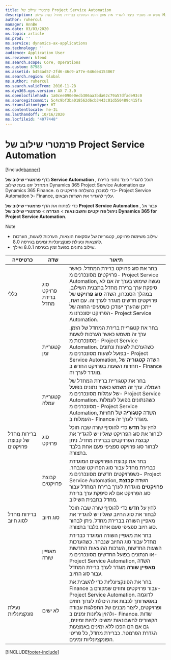 ```yaml
---
title: פרמטרי שילוב של Project Service Automation
description: נושא זה מסביר כיצד להגדיר את אופן הזנת הנתונים בברירת מחדל בעת שילוב Microsoft Dynamics 365 for Project Service Automation עם Microsoft Dynamics 365 Finance.
author: ruhercul
manager: AnnBe
ms.date: 03/03/2020
ms.topic: article
ms.prod: ''
ms.service: dynamics-ax-applications
ms.technology: ''
audience: Application User
ms.reviewer: kfend
ms.search.scope: Core, Operations
ms.custom: 87983
ms.assetid: b454ad57-2fd6-46c9-a77e-646de4153067
ms.search.region: Global
ms.author: ruhercul
ms.search.validFrom: 2016-11-28
ms.dyn365.ops.version: AX 7.3.0
ms.openlocfilehash: 1a0cee090e0ecb306aa3bda62c79a57dfade93c0
ms.sourcegitcommit: 5c4c9bf3ba018562d6cb3443c01d550489c415fa
ms.translationtype: HT
ms.contentlocale: he-IL
ms.lasthandoff: 10/16/2020
ms.locfileid: "4077448"
---
```

# <a name="project-service-automation-integration-parameters"></a>פרמטרי שילוב של Project Service Automation

[!include[banner](../includes/banner.md)]

בדף **פרמטרי שילוב של Service Automation** , תוכל להגדיר כיצד נתוני ברירת המחדל יוזנו בעת שילוב Dynamics 365 Project Service Automation עם Dynamics 365 Finance. כדי לסנכרן בהצלחה פרויקטים מ- Project Service Automation ל- Finance, עליך להגדיר את השדות הבאים.

כדי לפתוח את הדף **פרמטרי שילוב של Project Service Automation** , עבור אל **ניהול פרויקטים וחשבונאות** \> **הגדרה** \> **פרמטרי שילוב של Dynamics 365 for Project Service Automation**. 

> [!NOTE]
> - שילוב משימות פרויקט, קטגוריות של עסקאות הוצאות, הערכות לשעות, הערכות להוצאות ונעילת פונקציונליות זמינים בגירסה 8.0.
> - שילוב נתונים בפועל זמין בגירסה 8.0.1 ואילך.


| כרטיסייה                    | שדה                | תיאור |
|------------------------|----------------------|-------------|
| כללי                | סוג פרויקט ברירת מחדל | בחר את סוג פרויקט ברירת המחדל. כאשר פרויקטים מסונכרנים מ- Project Service Automation, נעשה שימוש בערך זה אם לא סיפקת ערך ברירת מחדל בתבנית השילוב. במהלך הסנכרון, השדה **סוג פרויקט** של פרויקטים חדשים מוגדר לערך זה. עם זאת, ייתכן שהערך יעודכן כשסעיפי החוזה של הפרויקט יסונכרנו מ- Project Service Automation. |
|                        | קטגוריית זמן        | בחר את קטגוריית ברירת המחדל של הזמן. ערך זה משמש כאשר הערכות לשעות מסונכרנות מ- Project Service Automation. כשהערכות לשעות ונתונים בפועל לשעות מסונכרנים מ- Project Service Automation, השדה **קטגוריה** של תחזיות השעות בפרויקט החדש ב- Finance מוגדר לערך זה. |
|                        | קטגוריית עמלה         | בחר את קטגוריית ברירת המחדל של העמלה. ערך זה משמש כאשר נתונים בפועל של עמלות מסונכרנים מ- Project Service Automation. כשהנתונים בפועל לעמלות מסונכרנים מ- Project Service Automation, השדה **קטגוריה** של תחזיות העמלות ב- Finance מוגדר לערך זה. |
| ברירות מחדל של קבוצת פרויקטים | סוג פרויקט         | לחץ על **חדש** כדי להוסיף שורה שבה תוכל לבחור את סוג הפרויקט שאליו יש להגדיר את קבוצת הפרויקטים בברירת מחדל. ניתן לבחור סוג פרויקט ספציפי פעם אחת בלבד בתצורה. |
|                        | קבוצת פרויקטים        | בחר את קבוצת הפרויקטים המוגדרת כברירת מחדל עבור סוג הפרויקט שנבחר. כשפרויקטים חדשים מסונכרנים מ- Project Service Automation, השדה **קבוצת פרויקטים** מוגדרת לערך ברירת המחדל עבור סוג הפרויקט אם לא סיפקת ערך ברירת מחדל בתבנית השילוב. |
| ברירות מחדל לסוג חיוב  | סוג חיוב         | לחץ על **חדש** כדי להוסיף שורה שבה תוכל לבחור את סוג החיוב שאליו יש להגדיר את מאפיין השורה בברירת מחדל. ניתן לבחור סוג חיוב ספציפי פעם אחת בלבד בתצורה. |
|                        | מאפיין שורה        | בחר את מאפיין השורה המוגדר כברירת מחדל עבור סוג החיוב שנבחר. כשהערכות השעות החדשות, הערכות ההוצאות החדשות או הנתונים בפועל החדשים מסונכרנים מ- Project Service Automation, השדה **מאפיין שורה** מוגדר לערך ברירת המחדל עבור סוג החיוב. |
| נעילת פונקציונליות  | לא ישים       | בחר את הפונקציונליות כדי להשבית את Finance עבור פרויקטים וחוזים שמקורם ב- Project Service Automation. לדוגמה באפשרותך לכבות את היכולת לערוך חוזים ופרויקטים, ליצור מבנים של התפלגות עבודה ולהזין גליונות זמנים ב- Finance. שדות הקשורים לחשבונאות ימשיכו להיות זמינים, גם אם הם הפכו ללא זמינים באמצעות הגדרת הפרמטר. כברירת מחדל, כל פריטי הפונקציונליות זמינים. |


[!INCLUDE[footer-include](../includes/footer-banner.md)]